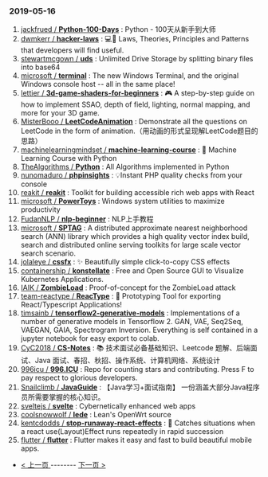 ### 2019-05-16 
1. [jackfrued / **Python-100-Days**](https://github.com/jackfrued/Python-100-Days) : Python - 100天从新手到大师
1. [dwmkerr / **hacker-laws**](https://github.com/dwmkerr/hacker-laws) : 💻📖 Laws, Theories, Principles and Patterns that developers will find useful.
1. [stewartmcgown / **uds**](https://github.com/stewartmcgown/uds) : Unlimited Drive Storage by splitting binary files into base64
1. [microsoft / **terminal**](https://github.com/microsoft/terminal) : The new Windows Terminal, and the original Windows console host -- all in the same place!
1. [lettier / **3d-game-shaders-for-beginners**](https://github.com/lettier/3d-game-shaders-for-beginners) : 🎮 A step-by-step guide on how to implement SSAO, depth of field, lighting, normal mapping, and more for your 3D game.
1. [MisterBooo / **LeetCodeAnimation**](https://github.com/MisterBooo/LeetCodeAnimation) : Demonstrate all the questions on LeetCode in the form of animation.（用动画的形式呈现解LeetCode题目的思路）
1. [machinelearningmindset / **machine-learning-course**](https://github.com/machinelearningmindset/machine-learning-course) : 💬 Machine Learning Course with Python
1. [TheAlgorithms / **Python**](https://github.com/TheAlgorithms/Python) : All Algorithms implemented in Python
1. [nunomaduro / **phpinsights**](https://github.com/nunomaduro/phpinsights) : 💡Instant PHP quality checks from your console
1. [reakit / **reakit**](https://github.com/reakit/reakit) : Toolkit for building accessible rich web apps with React
1. [microsoft / **PowerToys**](https://github.com/microsoft/PowerToys) : Windows system utilities to maximize productivity
1. [FudanNLP / **nlp-beginner**](https://github.com/FudanNLP/nlp-beginner) : NLP上手教程
1. [microsoft / **SPTAG**](https://github.com/microsoft/SPTAG) : A distributed approximate nearest neighborhood search (ANN) library which provides a high quality vector index build, search and distributed online serving toolkits for large scale vector search scenario.
1. [jolaleye / **cssfx**](https://github.com/jolaleye/cssfx) : ✨ Beautifully simple click-to-copy CSS effects
1. [containership / **konstellate**](https://github.com/containership/konstellate) : Free and Open Source GUI to Visualize Kubernetes Applications.
1. [IAIK / **ZombieLoad**](https://github.com/IAIK/ZombieLoad) : Proof-of-concept for the ZombieLoad attack
1. [team-reactype / **ReacType**](https://github.com/team-reactype/ReacType) : 🧪 Prototyping Tool for exporting React/Typescript Applications!
1. [timsainb / **tensorflow2-generative-models**](https://github.com/timsainb/tensorflow2-generative-models) : Implementations of a number of generative models in Tensorflow 2. GAN, VAE, Seq2Seq, VAEGAN, GAIA, Spectrogram Inversion. Everything is self contained in a jupyter notebook for easy export to colab.
1. [CyC2018 / **CS-Notes**](https://github.com/CyC2018/CS-Notes) : 📚 技术面试必备基础知识、Leetcode 题解、后端面试、Java 面试、春招、秋招、操作系统、计算机网络、系统设计
1. [996icu / **996.ICU**](https://github.com/996icu/996.ICU) : Repo for counting stars and contributing. Press F to pay respect to glorious developers.
1. [Snailclimb / **JavaGuide**](https://github.com/Snailclimb/JavaGuide) : 【Java学习+面试指南】 一份涵盖大部分Java程序员所需要掌握的核心知识。
1. [sveltejs / **svelte**](https://github.com/sveltejs/svelte) : Cybernetically enhanced web apps
1. [coolsnowwolf / **lede**](https://github.com/coolsnowwolf/lede) : Lean's OpenWrt source
1. [kentcdodds / **stop-runaway-react-effects**](https://github.com/kentcdodds/stop-runaway-react-effects) : 🏃 Catches situations when a react use(Layout)Effect runs repeatedly in rapid succession
1. [flutter / **flutter**](https://github.com/flutter/flutter) : Flutter makes it easy and fast to build beautiful mobile apps. 

- [ < 上一页 ](https://github.com/able8/github-trending-daily-record/blob/master/2019-05-15.md) -------- [ 下一页 > ](https://github.com/able8/github-trending-daily-record/blob/master/2019-05-17.md)